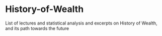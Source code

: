 # History-of-Wealth
List of lectures and statistical analysis and excerpts on History of Wealth, and its path towards the future
